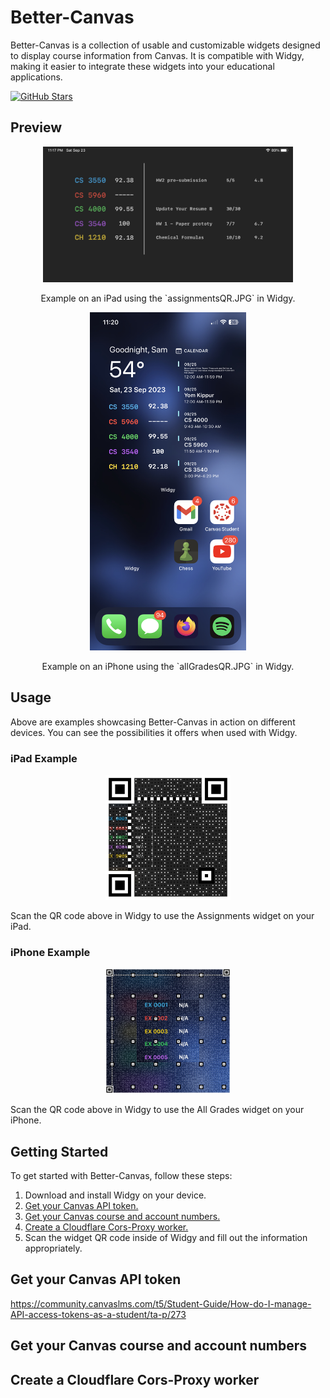 # Better-Canvas

Better-Canvas is a collection of usable and customizable widgets designed to display course information from Canvas. It is compatible with Widgy, making it easier to integrate these widgets into your educational applications.

[![GitHub Stars](https://img.shields.io/github/stars/your-username/better-canvas?style=for-the-badge)](https://github.com/SamBennettDev/better-canvas)

## Preview

<div align="center">
  <img src="/images/betterCanvasIpadExample.jpg" alt="iPad Example" width="400">
</div>

<div align="center">
  <p>Example on an iPad using the `assignmentsQR.JPG` in Widgy.</p>
</div>

<div align="center">
  <img src="/images/betterCanvasExample.jpg" alt="iPhone Example" width="250">
</div>

<div align="center">
  <p>Example on an iPhone using the `allGradesQR.JPG` in Widgy.</p>
</div>

## Usage

Above are examples showcasing Better-Canvas in action on different devices. You can see the possibilities it offers when used with Widgy.

### iPad Example

<div align="center">
  <img src="/images/assignmentsQR.JPG" alt="Assignments QR Code" width="200">
</div>

Scan the QR code above in Widgy to use the Assignments widget on your iPad.

### iPhone Example

<div align="center">
  <img src="/images/allGradesQR.JPG" alt="All Grades QR Code" width="200">
</div>

Scan the QR code above in Widgy to use the All Grades widget on your iPhone.

## Getting Started

To get started with Better-Canvas, follow these steps:

1. Download and install Widgy on your device.
2. [Get your Canvas API token.](#get-your-canvas-api-token)
3. [Get your Canvas course and account numbers.](#get-your-canvas-course-and-account-numbers)
4. [Create a Cloudflare Cors-Proxy worker.](#create-a-cloudflare-cors-proxy-worker)
5. Scan the widget QR code inside of Widgy and fill out the information appropriately.

## Get your Canvas API token
https://community.canvaslms.com/t5/Student-Guide/How-do-I-manage-API-access-tokens-as-a-student/ta-p/273
## Get your Canvas course and account numbers

## Create a Cloudflare Cors-Proxy worker
